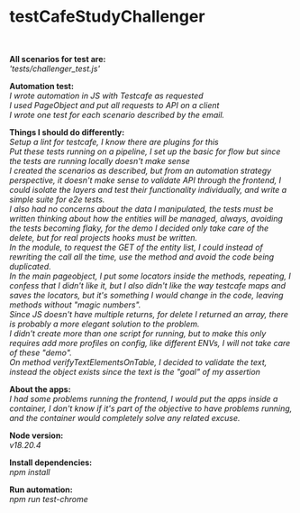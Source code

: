 # testCafeStudyChallenger

<br>

**All scenarios for test are:**<br>
_'tests/challenger_test.js'_

**Automation test:**<br>
_I wrote automation in JS with Testcafe as requested<br>_
_I used PageObject and put all requests to API on a client_ <br>
_I wrote one test for each scenario described by the email._<br>

**Things I should do differently:**<br>
_Setup a lint for testcafe, I know there are plugins for this_<br>
_Put these tests running on a pipeline, I set up the basic for flow but since the tests are running locally doesn't make sense_<br>
_I created the scenarios as described, but from an automation strategy perspective, it doesn't make sense to validate API through the frontend, I could isolate the layers and test their functionality individually, and write a simple suite for e2e tests._<br>
_I also had no concerns about the data I manipulated, the tests must be written thinking about how the entities will be managed, always, avoiding the tests becoming flaky, for the demo I decided only take care of the delete, but for real projects hooks must be written._<br>
_In the module, to request the GET of the entity list, I could instead of rewriting the call all the time, use the method and avoid the code being duplicated._<br>
_In the main pageobject, I put some locators inside the methods, repeating, I confess that I didn't like it, but I also didn't like the way testcafe maps and saves the locators, but it's something I would change in the code, leaving methods without "magic numbers"._<br>
_Since JS doesn't have multiple returns, for delete I returned an array, there is probably a more elegant solution to the problem._<br>
_I didn't create more than one script for running, but to make this only requires add more profiles on config, like different ENVs, I will not take care of these "demo"._<br>
_On method verifyTextElementsOnTable, I decided to validate the text, instead the object exists since the text is the "goal" of my assertion_<br>

**About the apps:**<br>
_I had some problems running the frontend, I would put the apps inside a container, I don't know if it's part of the objective to have problems running, and the container would completely solve any related excuse._<br>

**Node version:**<br>
_v18.20.4_<br>

**Install dependencies:**<br>
_npm install_<br>

**Run automation:**<br>
_npm run test-chrome_<br>
